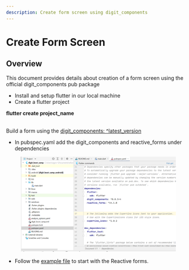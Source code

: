 ```yaml
---
description: Create form screen using digit_components
---
```


# Create Form Screen

## Overview

This document provides details about creation of a form screen using the official digit\_components pub package

* Install and setup flutter in our local machine
* Create a flutter project&#x20;

&#x20;**flutter create project\_name**

\
Build a form using the [digit\_components: ^latest\_version](https://pub.dev/packages/digit\_components)

* In pubspec.yaml add the digit\_components and reactive\_forms under dependencies

<figure><img src="../../../../.gitbook/assets/image (23).png" alt=""><figcaption></figcaption></figure>

* Follow the [example file](https://pub.dev/packages/digit\_components/example) to start with the Reactive forms.

